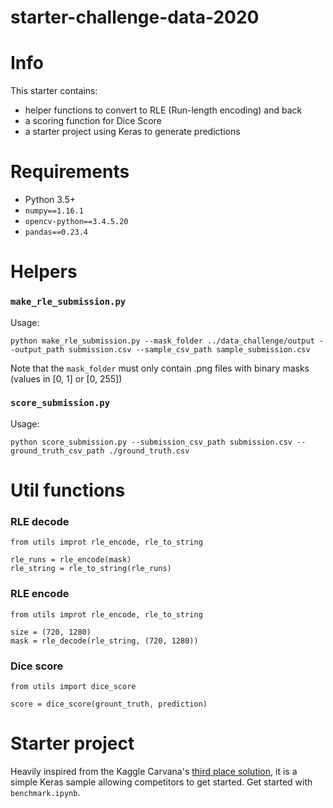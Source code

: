 # starter-challenge-data-2020

# Info
This starter contains:
- helper functions to convert to RLE (Run-length encoding) and back
- a scoring function for Dice Score
- a starter project using Keras to generate predictions

# Requirements
- Python 3.5+
- `numpy==1.16.1`
- `opencv-python==3.4.5.20`
- `pandas==0.23.4`

# Helpers

### `make_rle_submission.py`
Usage:

    python make_rle_submission.py --mask_folder ../data_challenge/output --output_path submission.csv --sample_csv_path sample_submission.csv

Note that the `mask_folder` must only contain .png files with binary masks (values in [0, 1] or [0, 255])    
  
### `score_submission.py`
Usage:

    python score_submission.py --submission_csv_path submission.csv --ground_truth_csv_path ./ground_truth.csv

# Util functions
### RLE decode
    from utils improt rle_encode, rle_to_string
    
    rle_runs = rle_encode(mask)
    rle_string = rle_to_string(rle_runs)
    
### RLE encode
    from utils improt rle_encode, rle_to_string
    
    size = (720, 1280)
    mask = rle_decode(rle_string, (720, 1280))

### Dice score
    from utils import dice_score

    score = dice_score(grount_truth, prediction)
    
# Starter project
Heavily inspired from the Kaggle Carvana's [third place solution](https://github.com/lyakaap/Kaggle-Carvana-3rd-Place-Solution/), it is a simple Keras sample allowing competitors to get started. Get started with `benchmark.ipynb`.
